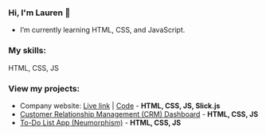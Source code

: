 ### Hi, I'm Lauren 👋

- I’m currently learning HTML, CSS, and JavaScript.

### My skills:

HTML, CSS, JS

### View my projects:
- Company website: [Live link](https://laureneaves.github.io/data-analytics/) | [Code](https://github.com/laureneaves/data_analytics_company_website) - **HTML, CSS, JS, Slick.js**
- [Customer Relationship Management (CRM) Dashboard](https://github.com/laureneaves/admin_dashboard) - **HTML, CSS, JS**
- [To-Do List App (Neumorphism)](https://github.com/laureneaves/neumorphism_todo_list) - **HTML, CSS, JS**
